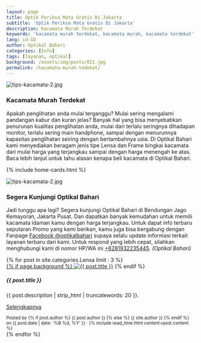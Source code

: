 ```yaml
---
layout: page
title: Optik Periksa Mata Gratis Di Jakarta
subtitle: 'Optik Periksa Mata Gratis Di Jakarta'
description: Kacamata Murah Terdekat
keywords: 'kacamata murah terdekat, kacamata murah, kacamata terdekat'
lang: id-ID
author: Optikal Bahari
categories: [Info]
tags: [layanan, optikal]
background: /assets/img/posts/021.jpg
permalink: /kacamata-murah-tedekat/
---
```


<div class="card-deck mb-3">
	<div class="card shadow p-3 mb-5 bg-white rounded">
		<img
			src="{{ '/assets/img/posts/periksa-mata/periksa-mata-gratis-optikal-bahari-5.jpg' | relative_url }}"
			class="card-img-top"
			alt="tips-kacamata-2.jpg"
		/>
		<div class="card-body">
			<h3 class="card-title">Kacamata Murah Terdekat</h3>
			<p class="card-text">
				Apakah penglihatan anda mulai terganggu? Mulai sering mengalami pandangan kabur dan kuran jelas? Banyak hal yang
				bisa menyebabkan penurunan kualitas penglihatan anda, mulai dari terlalu seringnya dihadapan monitor, terlalu sering
				main handphone, sampai dengan menurunnya kapasitas penglihatan seiring dengan bertambahnya usia. Di Optikal Bahari
				kami menyediakan beragam jenis tipe Lensa dan Frame bingkai kacamata dari mulai harga yang terjangkau sampai dengan
				harga menengah ke atas. Baca lebih lanjut untuk tahu alasan kenapa beli kacamata di Optikal Bahari.
			</p>
		</div>
	</div>
</div>

{% include home-cards.html %}

<div class="card-deck mb-3">
	<div class="card shadow p-3 mb-5 bg-white rounded">
		<img
			src="{{ '/assets/img/posts/periksa-mata/periksa-mata-gratis-optikal-bahari-9.jpg' | relative_url }}"
			class="card-img-top"
			alt="tips-kacamata-2.jpg"
		/>
		<div class="card-body">
			<h3 class="card-title">Segera Kunjungi Optikal Bahari</h3>
			<p class="card-text">
				Jadi tunggu apa lagi? Segera kunjungi Optikal Bahari di Bendungan Jago Kemayoran, Jakarta Pusat. Dan dapatkan banyak
				kemudahan untuk memilii kacamata idaman kamu dengan harga terjangkau. Untuk dapat info terbaru seputaran Promo yang
				kami berikan, kamu juga bisa bergabung dengan Fanpage
				<a
					href="https://www.facebook.com/optikalbahari"
					id="FBClick"
					title="Facebook Page Optikal Bahari"
					class="FacebookPage"
					>Facebook @optikalbahari</a
				>
				supaya selalu update informasi terkait layanan terbaru dari kami. Untuk respond yang lebih cepat, silahkan
				menghubungi kami di nomor HP/WA ini
				<a
					href="https://api.whatsapp.com/send?phone=6281932235445&text=Hallo%2C+saya+butuh+informasi+lebih+lanjut+mengenai+Optikal+Bahari"
					id="WhatsAppClick"
					class="WhatsAppCall"
					title="Call WhatsApp"
					>+6281932235445</a
				>. <em>(Optikal Bahari)</em>
			</p>
		</div>
	</div>
</div>

<section id="posts-category">
	<div class="card-deck">
		{% for post in site.categories.Lensa limit : 3 %}
		<div class="card shadow p-3 mb-5 bg-white rounded">
			<a href="{{ post.url | prepend: site.baseurl | replace: '//', '/' }}">
				{% if page.background %}
				<img
					src="{{ post.background | prepend: site.baseurl | replace: '//', '/' }}"
					class="card-img-top"
					alt="{{ post.title }}"
			/></a>
			{% endif %}
			<div class="card-body">
				<h5 class="card-title">
					{{ post.title }}
				</h5>
				<p class="card-text">{{ post.description | strip_html | truncatewords: 20 }}.</p>
				<p class="card-text">
					<a class="btn btn-primary rounded-pill" href="{{ post.url | prepend: site.baseurl | replace: '//', '/' }}"
						>Selengkapnya</a
					>
				</p>
			</div>
			<div class="card-footer">
				<small class="text-muted">
					Posted by {% if post.author %} {{ post.author }} {% else %} {{ site.author }} {% endif %} on
					{{ post.date | date: '%B %d, %Y' }} &middot; {% include read_time.html content=post.content %}
				</small>
			</div>
		</div>
		{% endfor %}
	</div>
</section>
